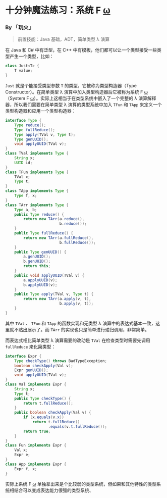 # 十分钟魔法练习：系统 F <u>ω</u>

### By 「玩火」

> 前置技能：Java 基础，ADT，简单类型 λ 演算

在 Java 和 C# 中有泛型，在 C++ 中有模板，他们都可以让一个类型接受一些类型产生一个类型，比如：

```java
class Just<T> {
    T value;
}
```

`Just` 就是个能接受类型参数 `T` 的类型，它被称为类型构造器（Type Constructor）。在简单类型 λ 演算中加入类型构造器后它被称为系统 F <u>ω</u> （System F <u>ω</u>）。实际上这相当于在类型系统中嵌入了一个完整的 λ 演算解释器，所以我们需要在简单类型 λ 演算的类型系统中加入 `TFun` 和 `TApp` 来定义一个类型构造器和应用一个类型构造器：

```java
interface Type {
    Type reduce();
    Type fullReduce();
    Type apply(TVal v, Type t);
    Type genUUID();
    void applyUUID(TVal v);
}
class TVal implements Type {
    String x;
    UUID id;
}
class TFun implements Type {
    TVal x;
    Type t;
}
class TApp implements Type {
    Type f, x;
}
class TArr implements Type {
    Type a, b;
    public Type reduce() {
        return new TArr(a.reduce(), 
                        b.reduce());
    }
    public Type fullReduce() {
        return new TArr(a.fullReduce(), 
                        b.fullReduce());
    }
    public Type genUUID() {
        a.genUUID();
        b.genUUID();
        return this;
    }
    public void applyUUID(TVal v) {
        a.applyUUID(v);
        b.applyUUID(v);
    }
    public Type apply(TVal v, Type t) {
        return new TArr(a.apply(v, t), 
                        b.apply(v, t));
    }
}
```

其中 `TVal` 、 `TFun` 和 `TApp` 的函数实现和无类型 λ 演算中的表达式基本一致，这里就不贴出展示了。而 `TArr` 的实现也只是简单进行递归调用，非常简单。

而表达式相比简单类型 λ 演算需要的改动是 `TVal` 在检查类型时需要先调用 `fullReduce` 来化简类型：

```java
interface Expr {
    Type checkType() throws BadTypeException;
    boolean checkApply(Val v);
    Expr genUUID();
    void applyUUID(TVal v);
}
class Val implements Expr {
    String x;
    Type t;
    public Type checkType() {
        return t.fullReduce();
    }
    public boolean checkApply(Val v) {
        if (x.equals(v.x))
            return t.fullReduce()
                   .equals(v.t.fullReduce());
        return true;
    }
}
class Fun implements Expr {
    Val x;
    Expr e;
}
class App implements Expr {
    Expr f, x;
}
```

实际上系统 F <u>ω</u> 单独拿出来是个比较弱的类型系统，但如果和其他特性的类型系统相结合可以变成表达能力很强的类型系统、